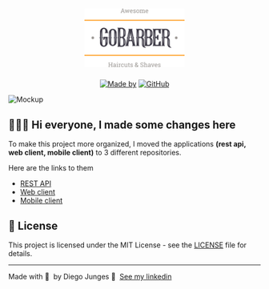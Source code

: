 <h1 align="center">
	<img alt="GoStack" src="logo.svg" width="200px" />
</h1>

<p align="center">
	<a href="https://www.linkedin.com/in/diego-junges/" target="_blank" rel="noopener noreferrer"><img alt="Made by" src="https://img.shields.io/badge/made%20by-Diego%20Junges-%23FF9000"></a>
  <a href="https://github.com/DiegoJunges/gobarber/blob/master/README.md"><img alt="GitHub" src="https://img.shields.io/github/license/DiegoJunges/gobarber?color=%23FF9000"></a>
</p>

<img alt="Mockup" src="https://res.cloudinary.com/eliasgcf/image/upload/v1587509596/GoBarber/mockup_ocggit.png">

## 👨🏻‍💻 Hi everyone, I made some changes here

To make this project more organized, I moved the applications **(rest api, web client, mobile client)** to 3 different repositories.

Here are the links to them

- [REST API](https://github.com/DiegoJunges/gobarber-api)
- [Web client](https://github.com/DiegoJunges/gobarber-web)
- [Mobile client](https://github.com/DiegoJunges/gobarber-mobile)

## 📝 License

This project is licensed under the MIT License - see the [LICENSE](LICENSE) file for details.

---

Made with 💜 &nbsp;by Diego Junges 👋 &nbsp;[See my linkedin](https://www.linkedin.com/in/diego-junges/)
